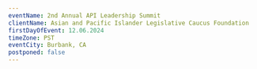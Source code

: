 ```yaml
---
eventName: 2nd Annual API Leadership Summit
clientName: Asian and Pacific Islander Legislative Caucus Foundation
firstDayOfEvent: 12.06.2024
timeZone: PST
eventCity: Burbank, CA
postponed: false
---
```

